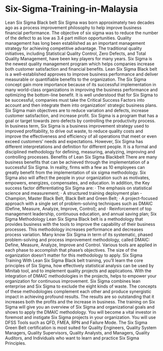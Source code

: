 # Six-Sigma-Training-in-Malaysia
Lean Six Sigma Black belt  Six Sigma was born approximately two decades ago as a process improvement philosophy to help improve business financial performance. The objective of six sigma was to reduce the number of the defect to as low as 3.4 part million opportunities. Quality management has long been established as an important management strategy for achieving competitive advantage. The traditional quality initiatives, including Statistical Quality Control, Zero Defects, and Total Quality Management, have been key players for many years. Six Sigma is the newest quality management program which helps companies increase both customer satisfaction and financial benefits.  Lean Six Sigma  Black belt  is a well-established approves to improve business performance and deliver measurable or quantifiable benefits to the organization. The Six Sigma concept gain more importance because of its successful implementation in many world-class organizations in improving the business performance and optimizing the bottom-line benefit. It is well understood that for Six Sigma to be successful, companies must take the Critical Success Factors into account and then integrate them into organization’ strategic business plans.   Six Sigma main objectives are to reduce variation and defects, increase customer satisfaction, and increase profit. Six Sigma is a program that has a goal or target towards zero defects by controlling the productivity process. In business term, Six Sigma is a business improvement strategy used to improved profitability, to drive out waste, to reduce quality costs and improve the effectiveness and efficiency of all operations that meet or even exceed customers’ needs and expectations. However, Six Sigma has different interpretations and definition for different people.  It is a formal and disciplined methodology for defining, measuring, analyzing, improving and controlling processes.  Benefits of Lean Six Sigma Blackbelt  There are many business benefits that can be achieved through the implementation of a successful Six Sigma.  In reality, firms with a few as 10 employees can greatly benefit from the implementation of six sigma methodology. Six Sigma also will affect the people in your organization such as motivates, empowers, energizes, compensates, and education. In addition, the Key success factor differentiating Six Sigma are:  ·        The emphasis on statistical science and measurement; ·        A structured training deployment plan - Champion, Master Black Belt, Black Belt and Green Belt; ·        A  project-focused  approach  with  a  single  set  of problem-solving techniques  such  as  DMAIC (Define, Measure, Analyze, Improve, Control); and ·        Reinforcement  of  top  management  leadership,  continuous  education, and annual saving plan;  Six Sigma Methodology  Lean Six Sigma Black belt is a methodology that provides business with the tools to improve the capability of their business processes.  This methodology increases performance and decreases process variation. Many know Six Sigma in term of its systematic, phased problem-solving and process improvement methodology, called DMAIC:  Define, Measure, Analyze, Improve and Control.  Various tools are applied in each phase to accomplish that phase’s objectives. The size of the organization doesn’t matter for this methodology to apply.  Six Sigma Training  With Lean Six Sigma  Black belt training, you’ll learn the core principles of Six Sigma, how effectively statistical analysis can be used by Minitab tool, and to implement quality projects and applications. With the integration of DMAIC methodologies in the projects, helps to empower your organization for continuous improvement.  Six Sigma combines lean enterprise and Six Sigma to exclude the eight kinds of waste. The concepts of these methodologies complement each other and produce synergistic impact in achieving profound results. The results are so outstanding that it increases both the profits and the increase in business.  The training on Six Sigma will give you an overview of Six Sigma and organizational goals and shows to apply the DMAIC methodology. You will become a vital investor in foremost and instigate Six Sigma projects in your organization. You will use DFSS Tools such as QFD, FMEA, RPN and Failure Mode.  The Six Sigma Green Belt certification is most suited for Quality Engineers, Quality System Managers, Quality Supervisors, Quality Analysts, and Managers, Quality Auditors, and Individuals who want to learn and practice Six Sigma Principles.    
